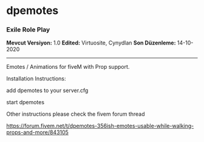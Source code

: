 # dpemotes

### Exile Role Play

**Mevcut Versiyon:** 1.0
**Edited:** Virtuosite, Cynydlan
**Son Düzenleme:** 14-10-2020

***

Emotes / Animations for fiveM with Prop support.

Installation Instructions:

add dpemotes to your server.cfg

start dpemotes

Other instructions please check the fivem forum thread

https://forum.fivem.net/t/dpemotes-356ish-emotes-usable-while-walking-props-and-more/843105
